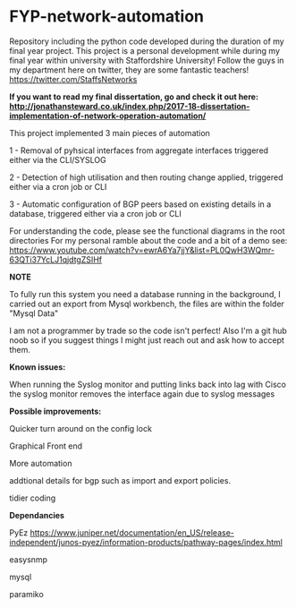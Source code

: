# FYP-network-automation
Repository including the python code developed during the duration of my final year project.
This project is a personal development while during my final year within university with Staffordshire University!
Follow the guys in my department here on twitter, they are some fantastic teachers! https://twitter.com/StaffsNetworks

**If you want to read my final dissertation, go and check it out here: http://jonathansteward.co.uk/index.php/2017-18-dissertation-implementation-of-network-operation-automation/**


This project implemented 3 main pieces of automation

1 - Removal of pyhsical interfaces from aggregate interfaces triggered either via the CLI/SYSLOG

2 - Detection of high utilisation and then routing change applied, triggered either via a cron job or CLI

3 - Automatic configuration of BGP peers based on existing details in a database, triggered either via a cron job or CLI

For understanding the code, please see the functional diagrams in the root directories
For my personal ramble about the code and a bit of a demo see: https://www.youtube.com/watch?v=ewrA6Ya7jjY&list=PL0QwH3WQmr-63QTi37YcLJ1qjdtgZSIHf




**NOTE**

To fully run this system you need a database running in the background, I carried out an export from Mysql workbench, the files are within the folder "Mysql Data"

I am not a programmer by trade so the code isn't perfect!
Also I'm a git hub noob so if you suggest things I might just reach out and ask how to accept them.




**Known issues:**

When running the Syslog monitor and putting links back into lag with Cisco the syslog monitor removes the interface again due to syslog messages


**Possible improvements:**

Quicker turn around on the config lock

Graphical Front end

More automation

addtional details for bgp such as import and export policies.

tidier coding

**Dependancies**

PyEz https://www.juniper.net/documentation/en_US/release-independent/junos-pyez/information-products/pathway-pages/index.html

easysnmp

mysql

paramiko




